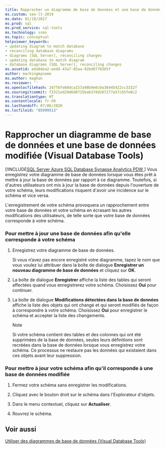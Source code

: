 ```yaml
---
title: Rapprocher un diagramme de base de données et une base de données modifiée
ms.custom: seo-lt-2019
ms.date: 01/19/2017
ms.prod: sql
ms.prod_service: sql-tools
ms.technology: ssms
ms.topic: conceptual
helpviewer_keywords:
- updating diagram to match database
- reconciling database diagrams
- diagrams [SQL Server], reconciling changes
- updating database to match diagram
- database diagrams [SQL Server], reconciling changes
ms.assetid: eda8dea2-eedd-43a7-85aa-92bd97783b5f
author: markingmyname
ms.author: maghan
ms.reviewer: ''
ms.openlocfilehash: 247f8fe68dca157a98b9e0c0a36445422cc3332f
ms.sourcegitcommit: f3321ed29d6d8725ba6378d207277a57cb5fe8c2
ms.translationtype: HT
ms.contentlocale: fr-FR
ms.lasthandoff: 07/06/2020
ms.locfileid: "85999513"
---
```

# <a name="reconcile-a-database-diagram-with-a-modified-database-visual-database-tools"></a>Rapprocher un diagramme de base de données et une base de données modifiée (Visual Database Tools)
[!INCLUDE[SQL Server Azure SQL Database Synapse Analytics PDW ](../../includes/applies-to-version/sql-asdb-asdbmi-asa-pdw.md)]
Vous enregistrez votre diagramme de base de données lorsque vous êtes prêt à mettre à jour la base de données par rapport à ce diagramme. Toutefois, si d'autres utilisateurs ont mis à jour la base de données depuis l'ouverture de votre schéma, leurs modifications risquent d'avoir une incidence sur le schéma et vice versa.  
  
L'enregistrement de votre schéma provoquera un rapprochement entre votre base de données et votre schéma en écrasant les autres modifications des utilisateurs, de telle sorte que votre base de données corresponde à votre schéma.  
  
### <a name="to-update-a-database-to-match-your-diagram"></a>Pour mettre à jour une base de données afin qu'elle corresponde à votre schéma  
  
1.  Enregistrez votre diagramme de base de données.  
  
    Si vous n’avez pas encore enregistré votre diagramme, tapez le nom que vous voulez lui attribuer dans la boîte de dialogue **Enregistrer un nouveau diagramme de base de données** et cliquez sur **OK**.  
  
2.  La boîte de dialogue **Enregistrer** affiche la liste des tables qui seront affectées quand vous enregistrerez votre schéma. Choisissez **Oui** pour continuer.  
  
3.  La boîte de dialogue **Modifications détectées dans la base de données** affiche la liste des objets qui ont changé et qui seront modifiés de façon à correspondre à votre schéma. Choisissez **Oui** pour enregistrer le schéma et accepter la liste des changements.  
  
    > [!NOTE]  
    > Si votre schéma contient des tables et des colonnes qui ont été supprimées de la base de données, seules leurs définitions sont recréées dans la base de données lorsque vous enregistrez votre schéma. Ce processus ne restaure pas les données qui existaient dans ces objets avant leur suppression.  
  
### <a name="to-update-your-diagram-to-match-a-modified-database"></a>Pour mettre à jour votre schéma afin qu'il corresponde à une base de données modifiée  
  
1.  Fermez votre schéma sans enregistrer les modifications.  
  
2.  Cliquez avec le bouton droit sur le schéma dans l'Explorateur d'objets.  
  
3.  Dans le menu contextuel, cliquez sur **Actualiser**.  
  
4.  Rouvrez le schéma.  
  
## <a name="see-also"></a>Voir aussi  
[Utiliser des diagrammes de base de données &#40;Visual Database Tools&#41;](../../ssms/visual-db-tools/work-with-database-diagrams-visual-database-tools.md)  
  
